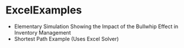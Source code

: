 # ExcelExamples
- Elementary Simulation Showing the Impact of the Bullwhip Effect in Inventory Management
- Shortest Path Example (Uses Excel Solver)
